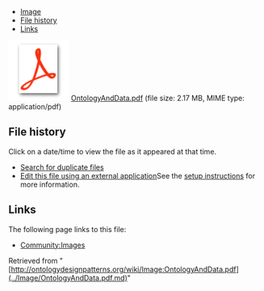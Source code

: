 * [Image](../Image/OntologyAndData.pdf.md#file)
* [File history](../Image/OntologyAndData.pdf.md#filehistory)
* [Links](../Image/OntologyAndData.pdf.md#filelinks)

[![](../skins/common/images/icons/fileicon-pdf.png)](../Image/OntologyAndData.pdf.md "OntologyAndData.pdf")
[OntologyAndData.pdf](../images/0/0b/OntologyAndData.pdf "OntologyAndData.pdf")‎  (file size: 2.17 MB, MIME type: application/pdf)





## File history

Click on a date/time to view the file as it appeared at that time.



  
* [Search for duplicate files](http://ontologydesignpatterns.org/wiki/Special:FileDuplicateSearch/OntologyAndData.pdf "Special:FileDuplicateSearch/OntologyAndData.pdf")
* [Edit this file using an external application](http://ontologydesignpatterns.org/wiki/index.php?title=Image:OntologyAndData.pdf&action=edit&externaledit=true&mode=file "Image:OntologyAndData.pdf")See the [setup instructions](http://www.mediawiki.org/wiki/Manual:External_editors "http://www.mediawiki.org/wiki/Manual:External_editors") for more information.

## Links



The following page links to this file:


* [Community:Images](../Community/Images.md "Community:Images")


Retrieved from "[http://ontologydesignpatterns.org/wiki/Image:OntologyAndData.pdf](../Image/OntologyAndData.pdf.md)"